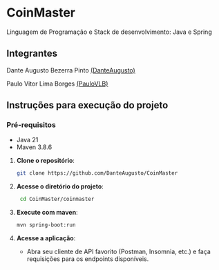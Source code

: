 # CoinMaster

Linguagem de Programação e Stack de desenvolvimento: Java e Spring

## Integrantes

Dante Augusto Bezerra Pinto [(DanteAugusto)](https://github.com/DanteAugusto)

Paulo Vitor Lima Borges [(PauloVLB)](https://github.com/PauloVLB)

## Instruções para execução do projeto

### Pré-requisitos
- Java 21
- Maven 3.8.6

1. **Clone o repositório**:
   ```bash
   git clone https://github.com/DanteAugusto/CoinMaster
   ```
2. **Acesse o diretório do projeto**:
   ```bash
    cd CoinMaster/coinmaster
    ```
3. **Execute com maven**:
    ```bash
    mvn spring-boot:run
    ```

4. **Acesse a aplicação**:
    - Abra seu cliente de API favorito (Postman, Insomnia, etc.) e faça requisições para os endpoints disponíveis.
